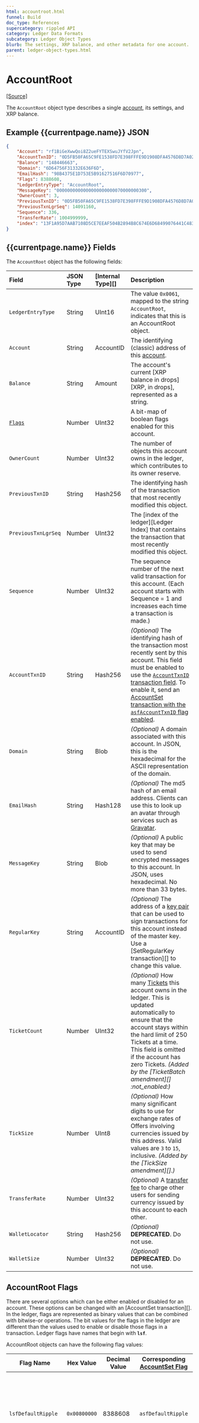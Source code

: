 ```yaml
---
html: accountroot.html
funnel: Build
doc_type: References
supercategory: rippled API
category: Ledger Data Formats
subcategory: Ledger Object Types
blurb: The settings, XRP balance, and other metadata for one account.
parent: ledger-object-types.html
---
```

# AccountRoot
[[Source]](https://github.com/ripple/rippled/blob/5d2d88209f1732a0f8d592012094e345cbe3e675/src/ripple/protocol/impl/LedgerFormats.cpp#L27 "Source")

The `AccountRoot` object type describes a single [account](accounts.html), its settings, and XRP balance.

## Example {{currentpage.name}} JSON

```json
{
    "Account": "rf1BiGeXwwQoi8Z2ueFYTEXSwuJYfV2Jpn",
    "AccountTxnID": "0D5FB50FA65C9FE1538FD7E398FFFE9D1908DFA4576D8D7A020040686F93C77D",
    "Balance": "148446663",
    "Domain": "6D64756F31332E636F6D",
    "EmailHash": "98B4375E1D753E5B91627516F6D70977",
    "Flags": 8388608,
    "LedgerEntryType": "AccountRoot",
    "MessageKey": "0000000000000000000000070000000300",
    "OwnerCount": 3,
    "PreviousTxnID": "0D5FB50FA65C9FE1538FD7E398FFFE9D1908DFA4576D8D7A020040686F93C77D",
    "PreviousTxnLgrSeq": 14091160,
    "Sequence": 336,
    "TransferRate": 1004999999,
    "index": "13F1A95D7AAB7108D5CE7EEAF504B2894B8C674E6D68499076441C4837282BF8"
}
```

## {{currentpage.name}} Fields

The `AccountRoot` object has the following fields:

| Field                         | JSON Type | [Internal Type][] | Description  |
|:------------------------------|:----------|:------------------|:-------------|
| `LedgerEntryType`             | String    | UInt16            | The value `0x0061`, mapped to the string `AccountRoot`, indicates that this is an AccountRoot object. |
| `Account`                     | String    | AccountID         | The identifying (classic) address of this [account](accounts.html). |
| `Balance`                     | String    | Amount            | The account's current [XRP balance in drops][XRP, in drops], represented as a string. |
| [`Flags`](#accountroot-flags) | Number    | UInt32            | A bit-map of boolean flags enabled for this account. |
| `OwnerCount`                  | Number    | UInt32            | The number of objects this account owns in the ledger, which contributes to its owner reserve. |
| `PreviousTxnID`               | String    | Hash256           | The identifying hash of the transaction that most recently modified this object. |
| `PreviousTxnLgrSeq`           | Number    | UInt32            | The [index of the ledger][Ledger Index] that contains the transaction that most recently modified this object. |
| `Sequence`                    | Number    | UInt32            | The sequence number of the next valid transaction for this account. (Each account starts with Sequence = 1 and increases each time a transaction is made.) |
| `AccountTxnID`                | String    | Hash256           | _(Optional)_ The identifying hash of the transaction most recently sent by this account. This field must be enabled to use the [`AccountTxnID` transaction field](transaction-common-fields.html#accounttxnid). To enable it, send an [AccountSet transaction with the `asfAccountTxnID` flag enabled](accountset.html#accountset-flags). |
| `Domain`                      | String    | Blob              | _(Optional)_ A domain associated with this account. In JSON, this is the hexadecimal for the ASCII representation of the domain. |
| `EmailHash`                   | String    | Hash128           | _(Optional)_ The md5 hash of an email address. Clients can use this to look up an avatar through services such as [Gravatar](https://en.gravatar.com/). |
| `MessageKey`                  | String    | Blob              | _(Optional)_ A public key that may be used to send encrypted messages to this account. In JSON, uses hexadecimal. No more than 33 bytes. |
| `RegularKey`                  | String    | AccountID         | _(Optional)_ The address of a [key pair](cryptographic-keys.html) that can be used to sign transactions for this account instead of the master key. Use a [SetRegularKey transaction][] to change this value. |
| `TicketCount`                 | Number    | UInt32            | _(Optional)_ How many [Tickets](tickets.html) this account owns in the ledger. This is updated automatically to ensure that the account stays within the hard limit of 250 Tickets at a time. This field is omitted if the account has zero Tickets. _(Added by the [TicketBatch amendment][] :not_enabled:)_ |
| `TickSize`                    | Number    | UInt8             | _(Optional)_ How many significant digits to use for exchange rates of Offers involving currencies issued by this address. Valid values are `3` to `15`, inclusive. _(Added by the [TickSize amendment][].)_ |
| `TransferRate`                | Number    | UInt32            | _(Optional)_ A [transfer fee](https://ripple.com/knowledge_center/transfer-fees/) to charge other users for sending currency issued by this account to each other. |
| `WalletLocator`               | String    | Hash256           | _(Optional)_ **DEPRECATED**. Do not use. |
| `WalletSize`                  | Number    | UInt32            | _(Optional)_ **DEPRECATED**. Do not use. |

## AccountRoot Flags

There are several options which can be either enabled or disabled for an account. These options can be changed with an [AccountSet transaction][]. In the ledger, flags are represented as binary values that can be combined with bitwise-or operations. The bit values for the flags in the ledger are different than the values used to enable or disable those flags in a transaction. Ledger flags have names that begin with **`lsf`**.

AccountRoot objects can have the following flag values:

| Flag Name           | Hex Value    | Decimal Value | Corresponding [AccountSet Flag](accountset.html#accountset-flags) | Description |
|---------------------|--------------|---------------|--------------------|----|
| `lsfDefaultRipple`  | `0x00800000` | 8388608       | `asfDefaultRipple` | Enable [rippling](rippling.html) on this addresses's trust lines by default. Required for issuing addresses; discouraged for others. |
| `lsfDepositAuth`    | `0x01000000` | 16777216      | `asfDepositAuth`   | This account can only receive funds from transactions it sends, and from [preauthorized](depositauth.html#preauthorization) accounts. (It has [DepositAuth](depositauth.html) enabled.) |
| `lsfDisableMaster`  | `0x00100000` | 1048576       | `asfDisableMaster` | Disallows use of the master key to sign transactions for this account. |
| `lsfDisallowXRP`    | `0x00080000` | 524288        | `asfDisallowXRP`   | Client applications should not send XRP to this account. Not enforced by `rippled`. |
| `lsfGlobalFreeze`   | `0x00400000` | 4194304       | `asfGlobalFreeze`  | All assets issued by this address are frozen. |
| `lsfNoFreeze`       | `0x00200000` | 2097152       | `asfNoFreeze`      | This address cannot freeze trust lines connected to it. Once enabled, cannot be disabled. |
| `lsfPasswordSpent`  | `0x00010000` | 65536         | (None)             | The account has used its free SetRegularKey transaction. |
| `lsfRequireAuth`    | `0x00040000` | 262144        | `asfRequireAuth`   | This account must individually approve other users for those users to hold this account's issued currencies. |
| `lsfRequireDestTag` | `0x00020000` | 131072        | `asfRequireDest`   | Requires incoming payments to specify a Destination Tag. |

## AccountRoot ID Format

The ID of an AccountRoot object is the [SHA-512Half][] of the following values, concatenated in order:

* The Account space key (`0x0061`)
* The AccountID of the account

<!--{# common link defs #}-->
{% include '_snippets/rippled-api-links.md' %}			
{% include '_snippets/tx-type-links.md' %}			
{% include '_snippets/rippled_versions.md' %}
